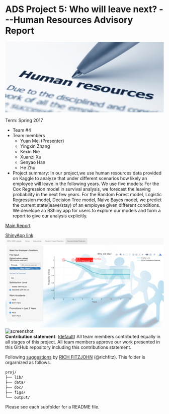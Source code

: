 # ADS Project 5: Who will leave next? ---Human Resources Advisory Report
![screenshot](figs/preface.jpg)

Term: Spring 2017

+ Team #4
+ Team members
	+ Yuan Mei (Presenter)
	+ Yingxin Zhang
	+ Kexin Nie
	+ Xuanzi Xu
	+ Senyao Han
	+ He Zhu
+ Project summary: In our project,we use human resources data provided on Kaggle to analyze that under different scenarios how likely an employee will leave in the following years. We use five models: For the Cox Regression model in survival analysis, we forecast the leaving probability in the next few years. For the Random Forest model, Logistic Regression model, Decision Tree model, Naive Bayes model, we predict the current state(leave/stay) of an employee given different conditions. We develope an RShiny app for users to explore our models and form a report to give our analysis explicitly.

[Main Report](https://github.com/TZstatsADS/Spr2017-proj5-grp4/blob/master/doc/main.pdf)

[ShinyApp link](https://ads-yz3032.shinyapps.io/who_will_leave/)
![screenshot](figs/preface2.jpg)
![screenshot](figs/preface3.jpg)	
**Contribution statement**: ([default](doc/a_note_on_contributions.md)) All team members contributed equally in all stages of this project. All team members approve our work presented in this GitHub repository including this contributions statement. 
	

Following [suggestions](http://nicercode.github.io/blog/2013-04-05-projects/) by [RICH FITZJOHN](http://nicercode.github.io/about/#Team) (@richfitz). This folder is orgarnized as follows.

```
proj/
├── lib/
├── data/
├── doc/
├── figs/
└── output/
```

Please see each subfolder for a README file.
